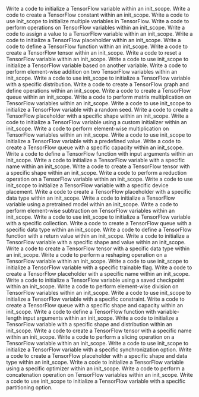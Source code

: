 Write a code to initialize a TensorFlow variable within an init_scope.
Write a code to create a TensorFlow constant within an init_scope.
Write a code to use init_scope to initialize multiple variables in TensorFlow.
Write a code to perform operations on TensorFlow variables within an init_scope.
Write a code to assign a value to a TensorFlow variable within an init_scope.
Write a code to initialize a TensorFlow placeholder within an init_scope.
Write a code to define a TensorFlow function within an init_scope.
Write a code to create a TensorFlow tensor within an init_scope.
Write a code to reset a TensorFlow variable within an init_scope.
Write a code to use init_scope to initialize a TensorFlow variable based on another variable.
Write a code to perform element-wise addition on two TensorFlow variables within an init_scope.
Write a code to use init_scope to initialize a TensorFlow variable with a specific distribution.
Write a code to create a TensorFlow graph and define operations within an init_scope.
Write a code to create a TensorFlow queue within an init_scope.
Write a code to perform matrix multiplication on TensorFlow variables within an init_scope.
Write a code to use init_scope to initialize a TensorFlow variable with a random seed.
Write a code to create a TensorFlow placeholder with a specific shape within an init_scope.
Write a code to initialize a TensorFlow variable using a custom initializer within an init_scope.
Write a code to perform element-wise multiplication on TensorFlow variables within an init_scope.
Write a code to use init_scope to initialize a TensorFlow variable with a predefined value.
Write a code to create a TensorFlow queue with a specific capacity within an init_scope.
Write a code to define a TensorFlow function with input arguments within an init_scope.
Write a code to initialize a TensorFlow variable with a specific name within an init_scope.
Write a code to create a TensorFlow tensor with a specific shape within an init_scope.
Write a code to perform a reduction operation on a TensorFlow variable within an init_scope.
Write a code to use init_scope to initialize a TensorFlow variable with a specific device placement.
Write a code to create a TensorFlow placeholder with a specific data type within an init_scope.
Write a code to initialize a TensorFlow variable using a pretrained model within an init_scope.
Write a code to perform element-wise subtraction on TensorFlow variables within an init_scope.
Write a code to use init_scope to initialize a TensorFlow variable with a specific collection.
Write a code to create a TensorFlow queue with a specific data type within an init_scope.
Write a code to define a TensorFlow function with a return value within an init_scope.
Write a code to initialize a TensorFlow variable with a specific shape and value within an init_scope.
Write a code to create a TensorFlow tensor with a specific data type within an init_scope.
Write a code to perform a reshaping operation on a TensorFlow variable within an init_scope.
Write a code to use init_scope to initialize a TensorFlow variable with a specific trainable flag.
Write a code to create a TensorFlow placeholder with a specific name within an init_scope.
Write a code to initialize a TensorFlow variable using a saved checkpoint within an init_scope.
Write a code to perform element-wise division on TensorFlow variables within an init_scope.
Write a code to use init_scope to initialize a TensorFlow variable with a specific constraint.
Write a code to create a TensorFlow queue with a specific shape and capacity within an init_scope.
Write a code to define a TensorFlow function with variable-length input arguments within an init_scope.
Write a code to initialize a TensorFlow variable with a specific shape and distribution within an init_scope.
Write a code to create a TensorFlow tensor with a specific name within an init_scope.
Write a code to perform a slicing operation on a TensorFlow variable within an init_scope.
Write a code to use init_scope to initialize a TensorFlow variable with a specific synchronization option.
Write a code to create a TensorFlow placeholder with a specific shape and data type within an init_scope.
Write a code to initialize a TensorFlow variable using a specific optimizer within an init_scope.
Write a code to perform a concatenation operation on TensorFlow variables within an init_scope.
Write a code to use init_scope to initialize a TensorFlow variable with a specific partitioning option.